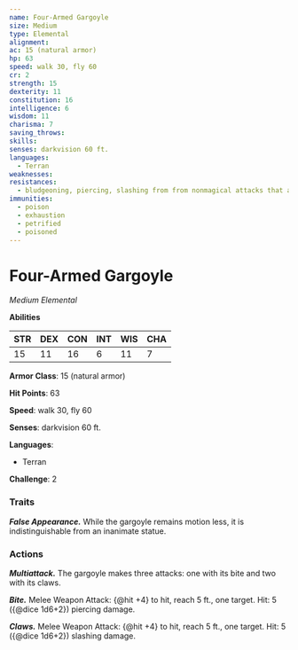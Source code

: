 ```yaml
---
name: Four-Armed Gargoyle
size: Medium
type: Elemental
alignment: 
ac: 15 (natural armor)
hp: 63
speed: walk 30, fly 60
cr: 2
strength: 15
dexterity: 11
constitution: 16
intelligence: 6
wisdom: 11
charisma: 7
saving_throws:
skills:
senses: darkvision 60 ft.
languages:
  - Terran
weaknesses:
resistances:
  - bludgeoning, piercing, slashing from from nonmagical attacks that aren't adamantine
immunities:
  - poison
  - exhaustion
  - petrified
  - poisoned
---
```


# Four-Armed Gargoyle

*Medium Elemental*

**Abilities**

| STR | DEX | CON | INT | WIS | CHA |
| --- | --- | --- | --- | --- | --- |
| 15 | 11 | 16 | 6 | 11 | 7 |

**Armor Class**: 15 (natural armor)

**Hit Points**: 63

**Speed**: walk 30, fly 60

**Senses**: darkvision 60 ft.

**Languages**:
  - Terran

**Challenge**: 2

### Traits
***False Appearance.*** While the gargoyle remains motion less, it is indistinguishable from an inanimate statue.

### Actions
***Multiattack.*** The gargoyle makes three attacks: one with its bite and two with its claws.

***Bite.*** Melee Weapon Attack: {@hit +4} to hit, reach 5 ft., one target. Hit: 5 ({@dice 1d6+2}) piercing damage.

***Claws.*** Melee Weapon Attack: {@hit +4} to hit, reach 5 ft., one target. Hit: 5 ({@dice 1d6+2}) slashing damage.

